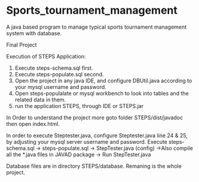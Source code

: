 # Sports_tournament_management
A java based program to manage typical sports tournament management system with database.

Final Project 

Execution of STEPS Application:

1) Execute steps-schema.sql first.
2) Execute steps-populate.sql second.
3) Open the project in any java IDE, and configure DBUtil.java according to your mysql username and password.
4) Open steps-populalate or mysql workbench to look into tables and the related data in them.
5) run the application STEPS, through IDE or STEPS.jar


In Order to understand the project more goto folder STEPS/dist/javadoc then open index.html.

In order to execute Steptester.java, configure Steptester.java line 24 & 25, by adjusting your mysql server username and password.
Execute steps-schema.sql -> steps-populate.sql -> StepTester.java (config) ->Also compile all the *.java files in JAVAD package -> Run StepTester.java

Database files are in directory STEPS/database. Remaning is the whole project.
